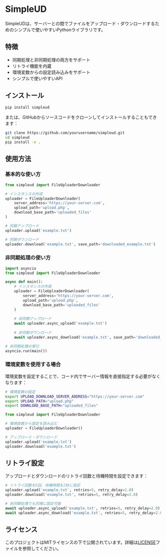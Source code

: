 # SimpleUD

SimpleUDは、サーバーとの間でファイルをアップロード・ダウンロードするためのシンプルで使いやすいPythonライブラリです。

## 特徴

- 同期処理と非同期処理の両方をサポート
- リトライ機能を内蔵
- 環境変数からの設定読み込みをサポート
- シンプルで使いやすいAPI

## インストール

```bash
pip install simpleud
```

または、GitHubからソースコードをクローンしてインストールすることもできます：

```bash
git clone https://github.com/yourusername/simpleud.git
cd simpleud
pip install -e .
```

## 使用方法

### 基本的な使い方

```python
from simpleud import FileUploaderDownloader

# インスタンスの作成
uploader = FileUploaderDownloader(
    server_address='https://your-server.com',
    upload_path='upload.php',
    download_base_path='uploaded_files'
)

# 同期アップロード
uploader.upload('example.txt')

# 同期ダウンロード
uploader.download('example.txt', save_path='downloaded_example.txt')
```

### 非同期処理の使い方

```python
import asyncio
from simpleud import FileUploaderDownloader

async def main():
    # インスタンスの作成
    uploader = FileUploaderDownloader(
        server_address='https://your-server.com',
        upload_path='upload.php',
        download_base_path='uploaded_files'
    )
    
    # 非同期アップロード
    await uploader.async_upload('example.txt')
    
    # 非同期ダウンロード
    await uploader.async_download('example.txt', save_path='downloaded_example.txt')

# 非同期処理の実行
asyncio.run(main())
```

### 環境変数を使用する場合

環境変数を設定することで、コード内でサーバー情報を直接指定する必要がなくなります：

```bash
# 環境変数の設定
export UPLOAD_DOWNLOAD_SERVER_ADDRESS="https://your-server.com"
export UPLOAD_PATH="upload.php"
export DOWNLOAD_BASE_PATH="uploaded_files"
```

```python
from simpleud import FileUploaderDownloader

# 環境変数から設定を読み込む
uploader = FileUploaderDownloader()

# アップロード・ダウンロード
uploader.upload('example.txt')
uploader.download('example.txt')
```

## リトライ設定

アップロードとダウンロードのリトライ回数と待機時間を設定できます：

```python
# リトライ回数を5回、待機時間を2秒に設定
uploader.upload('example.txt', retries=5, retry_delay=2.0)
uploader.download('example.txt', retries=5, retry_delay=2.0)

# 非同期処理でも同様に設定可能
await uploader.async_upload('example.txt', retries=5, retry_delay=2.0)
await uploader.async_download('example.txt', retries=5, retry_delay=2.0)
```

## ライセンス

このプロジェクトはMITライセンスの下で公開されています。詳細は[LICENSE](LICENSE)ファイルを参照してください。